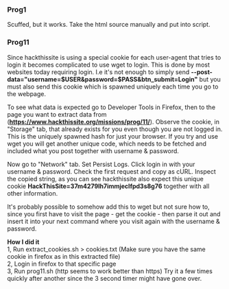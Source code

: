 ### Prog1

Scuffed, but it works. Take the html source manually and put into script.


### Prog11

Since hackthissite is using a special cookie for each user-agent that tries to login it becomes complicated to use wget to login. This is done by most websites today requiring login. I.e it's not enough to simply send
__--post-data="username=$USER&password=$PASS&btn_submit=Login"__ but you must also send this cookie which is spawned uniquely each time you go to the webpage.

To see what data is expected go to Developer Tools in Firefox, then to the page you want to extract data from (__https://www.hackthissite.org/missions/prog/11/__).  Observe the cookie, in "Storage" tab, that already exists for you even though you are not logged in. This is the uniquely spawned hash for just your browser.
If you try and use wget you will get another unique code, which needs to be fetched and included what you post together with username & password. 

Now go to "Network" tab. Set Persist Logs. Click login in with your username & password. Check the first request and copy as cURL. 
Inspect the copied string, as you can see hackthissite also expect this unique cookie __HackThisSite=37m4279lh7immjeclfpd3s8g76__ together with all other information.

It's probably possible to somehow add this to wget but not sure how to, since you first have to visit the page - get the cookie - then parse it out and insert it into your next command where you visit again with the username & password.

**How I did it** <br />
1, Run extract_cookies.sh > cookies.txt (Make sure you have the same cookie in firefox as in this extracted file) <br />
2, Login in firefox to that specific page <br />
3, Run prog11.sh (http seems to work better than https) Try it a few times quickly after another since the 3 second timer might have gone over. <br />





